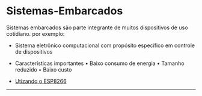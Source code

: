 # Sistemas-Embarcados

Sistemas embarcados são parte integrante de muitos dispositivos de uso cotidiano. por exemplo:
* Sistema eletrônico computacional com propósito específico em controle de dispositivos
* Características importantes
    • Baixo consumo de energia
    • Tamanho reduzido
    • Baixo custo

* [Utizando o ESP8266](Documentos/ESP8266.pdf "Dados técnicos básicos para uso do ESP8266")

------
